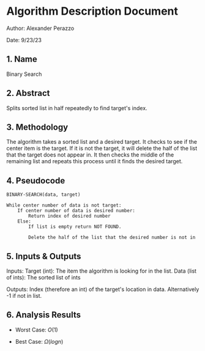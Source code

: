 # Algorithm Description Document

Author: Alexander Perazzo

Date: 9/23/23

## 1. Name
Binary Search

## 2. Abstract
Splits sorted list in half repeatedly to find target's index.

## 3. Methodology
The algorithm takes a sorted list and a desired target. It checks to see if the center item is the target. If it is not the target, it will delete the half of the list that the target does not appear in. It then checks the middle of the remaining list and repeats this process until it finds the desired target.

## 4. Pseudocode


```
BINARY-SEARCH(data, target)

While center number of data is not target:  
    If center number of data is desired number:  
        Return index of desired number  
    Else:  
        If list is empty return NOT FOUND.  

        Delete the half of the list that the desired number is not in

```

## 5. Inputs & Outputs

Inputs: Target (int): The item the algorithm is looking for in the list.
Data (list of ints): The sorted list of ints

Outputs: Index (therefore an int) of the target's location in data. Alternatively -1 if not in list.

## 6. Analysis Results

* Worst Case: $O(1)$

* Best Case: $\Omega(logn)$

